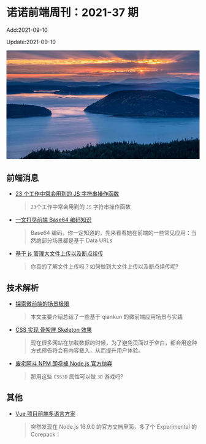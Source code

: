 <!--
 * @Description: weekly-37
 * @Author: zoeblow
 * @Email: zoeblow@gmail.com
 * @Date: 2021-09-03 10:37:57
 * @LastEditors: wangfuyuan
 * @LastEditTime: 2021-10-08 17:34:26
 * @FilePath: \nuofe-weekly1\2021\weekly-37.md
 -->

# 诺诺前端周刊：2021-37 期

Add:2021-09-10

Update:2021-09-10

![202137](../images/2021/202137.jpg)

## 前端消息

- [23 个工作中常会用到的 JS 字符串操作函数](https://mp.weixin.qq.com/s/RFTGCWgz38nByjP9IeZwmA)

  > `23`个工作中常会用到的 `JS` 字符串操作函数

- [一文打尽前端 Base64 编码知识](https://mp.weixin.qq.com/s/tWio2VQrgisrrYRw4PEOrg)

  > Base64 编码，你一定知道的，先来看看她在前端的一些常见应用：当然绝部分场景都是基于 Data URLs

- [基于 js 管理大文件上传以及断点续传](https://mp.weixin.qq.com/s/vSqnsW5xJXzp1rwc_LtE2w)

  > 你真的了解文件上传吗？如何做到大文件上传以及断点续传呢?

## 技术解析

- [探索微前端的场景极限](https://mp.weixin.qq.com/s/W3R7TZWeSdUEPvmBPg7xgg)

  > 本文主要介绍总结了一些基于 qiankun 的微前端应用场景与实践

- [CSS 实现 骨架屏 Skeleton 效果](https://juejin.cn/post/6916748944789733390)

  > 现在很多网站在加载数据的时候，为了避免页面过于空白，都会用这种方式预告将会有内容载入，从而提升用户体验。

- [废宅阿斗 NPM 即将被 Node.js 官方抛弃](https://zhuanlan.zhihu.com/p/408122100)

  > 那用这些 `CSS3D` 属性可以做 `3D` 游戏吗?

## 其他

- [Vue 项目前端多语言方案](https://mp.weixin.qq.com/s/kYcxExt9XQ9CRIacXUEE4w)

  > 突然发现在 Node.js 16.9.0 的官方文档里面，多了个 Experimental 的 Corepack：
